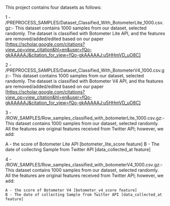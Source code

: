 This project contains four datasets as follows:

1 - /PREPROCESS_SAMPLES/Dataset_Classified_With_BotometerLite_1000.csv.gz:- This dataset contains 1000 samples from our dataset, selected randomly. The dataset is classified with Botometer Lite API, and the features are removed/added/edited based on our paper [https://scholar.google.com/citations?view_op=view_citation&hl=en&user=fQo-gkAAAAAJ&citation_for_view=fQo-gkAAAAAJ:u5HHmVD_uO8C]

2 - /PREPROCESS_SAMPLES/Dataset_Classified_With_BotometerV4_1000.csv.gz:- This dataset contains 1000 samples from our dataset, selected randomly. The dataset is classified with Botometer V4 API, and the features are removed/added/edited based on our paper [https://scholar.google.com/citations?view_op=view_citation&hl=en&user=fQo-gkAAAAAJ&citation_for_view=fQo-gkAAAAAJ:u5HHmVD_uO8C]


3 - /ROW_SAMPLES/Row_samples_classified_with_botometerLite_1000.csv.gz:- This dataset contains 1000 samples from our dataset, selected randomly. All the features are original features received from Twitter API; however, we add:

A - the score of Botometer Lite API [botometer_lite_score feature]
B - The date of collecting Sample from Twitter API [data_collected_at feature]

4 - /ROW_SAMPLES/Row_samples_classified_with_botometerV4_1000.csv.gz:- This dataset contains 1000 samples from our dataset, selected randomly. All the features are original features received from Twitter API; however, we add:

    A - the score of Botometer V4 [botometer_v4_score feature]
    B - The date of collecting Sample from Twitter API [data_collected_at feature]
